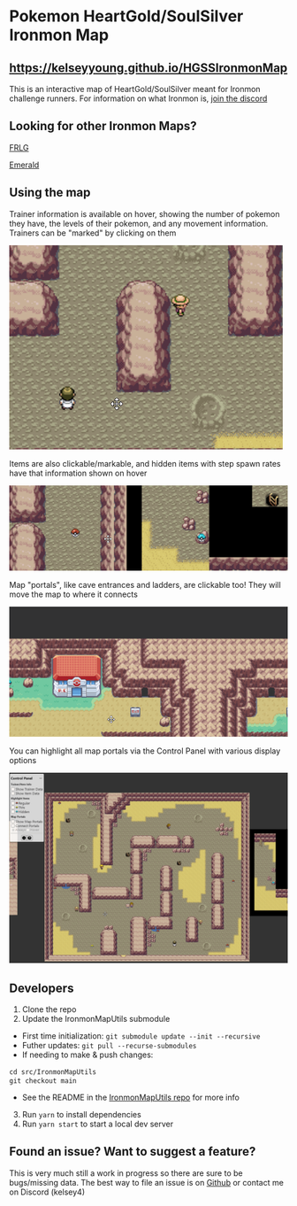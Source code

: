 # Pokemon HeartGold/SoulSilver Ironmon Map

## https://kelseyyoung.github.io/HGSSIronmonMap

This is an interactive map of HeartGold/SoulSilver meant for Ironmon challenge runners. For information on what Ironmon is, [join the discord](https://discord.gg/QEEsmNUX)

## Looking for other Ironmon Maps?

[FRLG](https://kelseyyoung.github.io/FRLGIronmonMap)

[Emerald](https://kelseyyoung.github.io/EmeraldIronmonMap)

## Using the map

Trainer information is available on hover, showing the number of pokemon they have, the levels of their pokemon, and any movement information. Trainers can be "marked" by clicking on them

![Trainer Demo](./src/assets/demoGifs/TrainerDemo.gif)

Items are also clickable/markable, and hidden items with step spawn rates have that information shown on hover

![Item Demo](./src/assets/demoGifs/ItemDemo.gif)

Map "portals", like cave entrances and ladders, are clickable too! They will move the map to where it connects

![Map Portal Click Demo](./src/assets/demoGifs/PortalClickDemo.gif)

You can highlight all map portals via the Control Panel with various display options

![Portal Controls Demo](./src/assets/demoGifs/MapPortalsDemo.gif)

## Developers

1. Clone the repo
2. Update the IronmonMapUtils submodule

- First time initialization: `git submodule update --init --recursive`
- Futher updates: `git pull --recurse-submodules`
- If needing to make & push changes:

```
cd src/IronmonMapUtils
git checkout main
```

- See the README in the [IronmonMapUtils repo](https://github.com/kelseyyoung/IronmonMapUtils) for more info

3. Run `yarn` to install dependencies
4. Run `yarn start` to start a local dev server

## Found an issue? Want to suggest a feature?

This is very much still a work in progress so there are sure to be bugs/missing data. The best way to file an issue is on [Github](https://github.com/kelseyyoung/FRLGIronmonMap/issues) or contact me on Discord (kelsey4)

